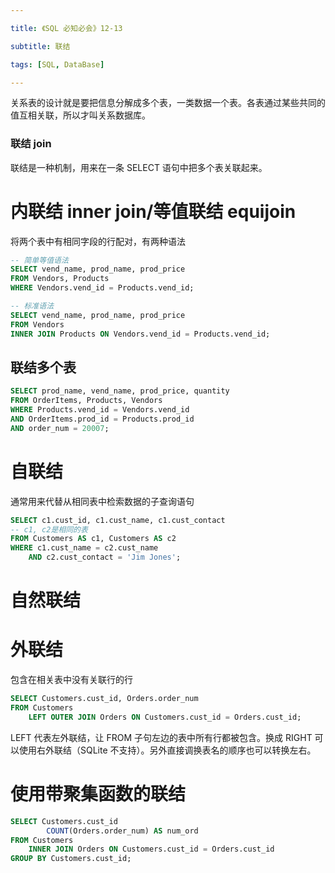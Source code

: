 ```yaml
---

title: 《SQL 必知必会》12-13

subtitle: 联结

tags: [SQL, DataBase]

---
```


关系表的设计就是要把信息分解成多个表，一类数据一个表。各表通过某些共同的值互相关联，所以才叫关系数据库。

### 联结 join
联结是一种机制，用来在一条 SELECT 语句中把多个表关联起来。

# 内联结 inner join/等值联结 equijoin
将两个表中有相同字段的行配对，有两种语法
```sql
-- 简单等值语法
SELECT vend_name, prod_name, prod_price
FROM Vendors, Products
WHERE Vendors.vend_id = Products.vend_id;

-- 标准语法
SELECT vend_name, prod_name, prod_price
FROM Vendors
INNER JOIN Products ON Vendors.vend_id = Products.vend_id;
```

## 联结多个表
```sql
SELECT prod_name, vend_name, prod_price, quantity
FROM OrderItems, Products, Vendors
WHERE Products.vend_id = Vendors.vend_id
AND OrderItems.prod_id = Products.prod_id
AND order_num = 20007;
```

# 自联结
通常用来代替从相同表中检索数据的子查询语句
```sql
SELECT c1.cust_id, c1.cust_name, c1.cust_contact
-- c1, c2是相同的表
FROM Customers AS c1, Customers AS c2
WHERE c1.cust_name = c2.cust_name
    AND c2.cust_contact = 'Jim Jones';
```

# 自然联结

# 外联结
包含在相关表中没有关联行的行
```sql
SELECT Customers.cust_id, Orders.order_num
FROM Customers
    LEFT OUTER JOIN Orders ON Customers.cust_id = Orders.cust_id;
```

LEFT 代表左外联结，让 FROM 子句左边的表中所有行都被包含。换成 RIGHT 可以使用右外联结（SQLite 不支持）。另外直接调换表名的顺序也可以转换左右。

# 使用带聚集函数的联结
```sql
SELECT Customers.cust_id
        COUNT(Orders.order_num) AS num_ord
FROM Customers
    INNER JOIN Orders ON Customers.cust_id = Orders.cust_id
GROUP BY Customers.cust_id;
```
